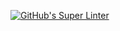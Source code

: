 [![GitHub's Super Linter](https://github.com/KestrelBryce/Unit4-01-HTML-GuessMyNumber/actions/workflows/main.yml/badge.svg)](https://github.com/KestrelBryce/Unit4-01-HTML-GuessMyNumber/actions)